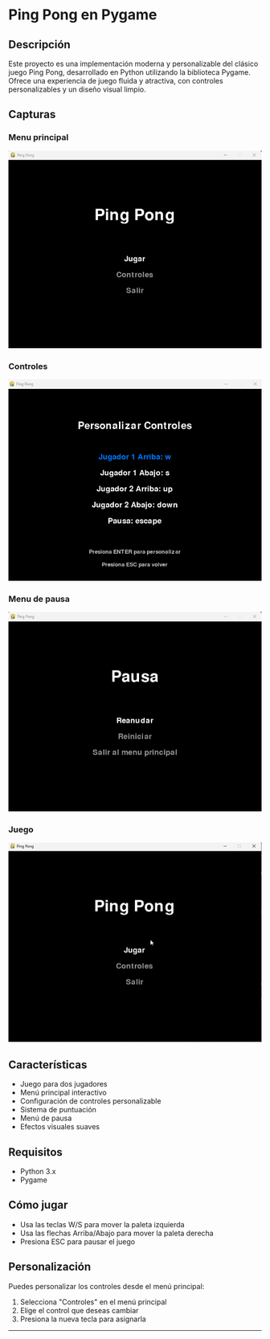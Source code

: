 # Ping Pong en Pygame

## Descripción

Este proyecto es una implementación moderna y personalizable del clásico juego Ping Pong, desarrollado en Python utilizando la biblioteca Pygame. Ofrece una experiencia de juego fluida y atractiva, con controles personalizables y un diseño visual limpio.

## Capturas

### Menu principal

![Captura de pantalla del juego](Imagenes/Pantalla_Principal.png)

### Controles

![Captura de pantalla del juego](Imagenes/M_Controles.png)

### Menu de pausa

![Captura de pantalla del juego](Imagenes/Menu_Pausa.png)

### Juego

![GIF del gameplay](Imagenes/GifJuego.gif)

## Características

- Juego para dos jugadores
- Menú principal interactivo
- Configuración de controles personalizable
- Sistema de puntuación
- Menú de pausa
- Efectos visuales suaves

## Requisitos

- Python 3.x
- Pygame

## Cómo jugar

- Usa las teclas W/S para mover la paleta izquierda
- Usa las flechas Arriba/Abajo para mover la paleta derecha
- Presiona ESC para pausar el juego

## Personalización

Puedes personalizar los controles desde el menú principal:

1. Selecciona "Controles" en el menú principal
2. Elige el control que deseas cambiar
3. Presiona la nueva tecla para asignarla

---
